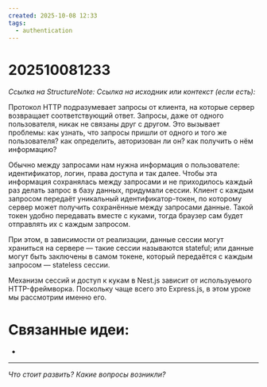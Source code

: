 ```yaml
---
created: 2025-10-08 12:33
tags:
  - authentication
---
```

# 202510081233
*Ссылка на StructureNote:*
*Ссылка на исходник или контекст (если есть):* 

Протокол HTTP подразумевает запросы от клиента, на которые сервер возвращает соответствующий ответ. Запросы, даже от одного пользователя, никак не связаны друг с другом. Это вызывает проблемы: как узнать, что запросы пришли от одного и того же пользователя? как определить, авторизован ли он? как получить о нём информацию?

Обычно между запросами нам нужна информация о пользователе: идентификатор, логин, права доступа и так далее. Чтобы эта информация сохранялась между запросами и не приходилось каждый раз делать запрос в базу данных, придумали сессии. Клиент с каждым запросом передаёт уникальный идентификатор-токен, по которому сервер может получить сохранённые между запросами данные. Такой токен удобно передавать вместе с куками, тогда браузер сам будет отправлять их с каждым запросом.

При этом, в зависимости от реализации, данные сессии могут храниться на сервере — такие сессии называются stateful; или данные могут быть заключены в самом токене, который передаётся с каждым запросом — stateless сессии.

Механизм сессий и доступ к кукам в Nest.js зависит от используемого HTTP-фреймворка. Поскольку чаще всего это Express.js, в этом уроке мы рассмотрим именно его.

# Связанные идеи:
* 
---

*Что стоит развить? Какие вопросы возникли?*